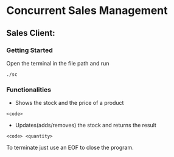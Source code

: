 # Concurrent Sales Management


## Sales Client:

### Getting Started
Open the terminal in the file path and run
```
./sc
```

### Functionalities


* Shows the stock and the price of a product
```
<code>
```

* Updates(adds/removes) the stock and returns the result
```
<code> <quantity>
```

To terminate just use an EOF to close the program.
